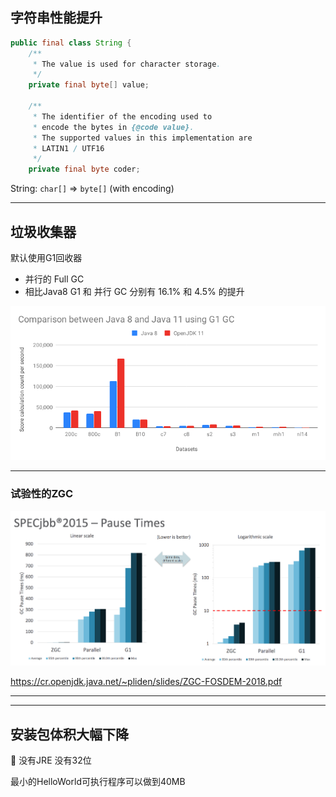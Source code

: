 ## 字符串性能提升

```java
public final class String {
    /**
     * The value is used for character storage.
     */
    private final byte[] value;
    
    /**
     * The identifier of the encoding used to
     * encode the bytes in {@code value}.
     * The supported values in this implementation are
     * LATIN1 / UTF16
     */
    private final byte coder;
```

String: `char[]` => `byte[]` (with encoding)

------

## 垃圾收集器

默认使用G1回收器

- 并行的 Full GC
- 相比Java8 G1 和 并行 GC 分别有 16.1% 和 4.5% 的提升

![g1_on_jdk11](g1_on_jdk11.png)

---

### 试验性的ZGC

![zgc-performance](zgc-performance.png)

<https://cr.openjdk.java.net/~pliden/slides/ZGC-FOSDEM-2018.pdf>

---

<div class="tweet" data-src="https://twitter.com/0xd33d33/status/1034722011032027136"></div>

------
<!-- .slide: class="center" -->

## 安装包体积大幅下降

🔖 没有JRE 没有32位

最小的HelloWorld可执行程序可以做到40MB

